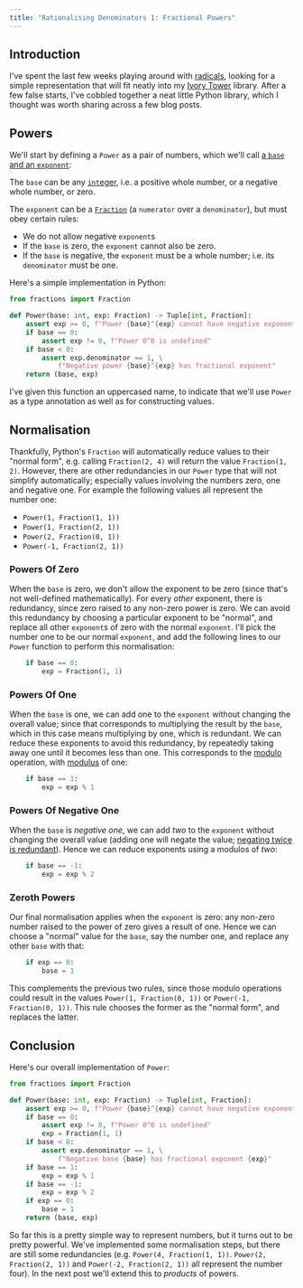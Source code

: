 ```yaml
---
title: "Rationalising Denominators 1: Fractional Powers"
---
```


## Introduction ##

I've spent the last few weeks playing around with
[radicals](https://en.wikipedia.org/wiki/Solution_in_radicals), looking for a
simple representation that will fit neatly into my
[Ivory Tower](/projects/ivory) library. After a few false starts,
I've cobbled together a neat little Python library, which I thought was worth
sharing across a few blog posts.

## Powers ##

We'll start by defining a `Power` as a pair of numbers, which we'll call
[a `base` and an `exponent`](https://en.wikipedia.org/wiki/Exponentiation):

The `base` can be any [`int`eger](https://en.wikipedia.org/wiki/Integer), i.e. a
positive whole number, or a negative whole number, or zero.

The `exponent` can be a [`Fraction`](https://en.wikipedia.org/wiki/Fraction) (a
`numerator` over a `denominator`), but must obey certain rules:

 - We do not allow negative `exponent`s
 - If the `base` is zero, the `exponent` cannot also be zero.
 - If the `base` is negative, the `exponent` must be a whole number; i.e. its
   `denominator` must be one.

Here's a simple implementation in Python:

```python
from fractions import Fraction

def Power(base: int, exp: Fraction) -> Tuple[int, Fraction]:
    assert exp >= 0, f"Power {base}^{exp} cannot have negative exponent"
    if base == 0:
        assert exp != 0, f"Power 0^0 is undefined"
    if base < 0:
        assert exp.denominator == 1, \
            f"Negative power {base}^{exp} has fractional exponent"
    return (base, exp)
```

I've given this function an uppercased name, to indicate that we'll use `Power`
as a type annotation as well as for constructing values.

## Normalisation ##

Thankfully, Python's `Fraction` will automatically reduce values to their
"normal form", e.g. calling `Fraction(2, 4)` will return the value
`Fraction(1, 2)`. However, there are other redundancies in our `Power` type that
will not simplify automatically; especially values involving the numbers zero,
one and negative one. For example the following values all represent the number
one:

 - `Power(1, Fraction(1, 1))`
 - `Power(1, Fraction(2, 1))`
 - `Power(2, Fraction(0, 1))`
 - `Power(-1, Fraction(2, 1))`

### Powers Of Zero ###

When the `base` is zero, we don't allow the exponent to be zero (since that's
not well-defined mathematically). For every *other* exponent, there is
redundancy, since zero raised to any non-zero power is zero. We can avoid this
redundancy by choosing a particular exponent to be "normal", and replace all
other `exponent`s of zero with the normal `exponent`. I'll pick the number one
to be our normal `exponent`, and add the following lines to our `Power`
function to perform this normalisation:

```python
    if base == 0:
        exp = Fraction(1, 1)
```

### Powers Of One ###

When the `base` is one, we can add one to the `exponent` without changing the
overall value; since that corresponds to multiplying the result by the `base`,
which in this case means multiplying by one, which is redundant. We can reduce
these exponents to avoid this redundancy, by repeatedly taking away one until it
becomes less than one. This corresponds to the
[modulo](https://en.wikipedia.org/wiki/Modulo) operation, with
[modulus](https://en.wikipedia.org/wiki/Modular_arithmetic#Congruence) of one:

```python
    if base == 1:
        exp = exp % 1
```

### Powers Of Negative One ###

When the `base` is *negative one*, we can add *two* to the `exponent` without
changing the overall value (adding one will negate the value; [negating twice is
redundant](https://en.wikipedia.org/wiki/Involution_(mathematics))). Hence we
can reduce exponents using a modulos of *two*:

```python
    if base == -1:
        exp = exp % 2
```

### Zeroth Powers ###

Our final normalisation applies when the `exponent` is zero: any non-zero number
raised to the power of zero gives a result of one. Hence we can choose a
"normal" value for the `base`, say the number one, and replace any other `base`
with that:

```python
    if exp == 0:
        base = 1
```

This complements the previous two rules, since those modulo operations could
result in the values `Power(1, Fraction(0, 1))` or
`Power(-1, Fraction(0, 1))`. This rule chooses the former as the "normal form",
and replaces the latter.

## Conclusion ##

Here's our overall implementation of `Power`:

```python
from fractions import Fraction

def Power(base: int, exp: Fraction) -> Tuple[int, Fraction]:
    assert exp >= 0, f"Power {base}^{exp} cannot have negative exponent"
    if base == 0:
        assert exp != 0, f"Power 0^0 is undefined"
        exp = Fraction(1, 1)
    if base < 0:
        assert exp.denominator == 1, \
            f"Negative base {base} has fractional exponent {exp}"
    if base == 1:
        exp = exp % 1
    if base == -1:
        exp = exp % 2
    if exp == 0:
        base = 1
    return (base, exp)
```

So far this is a pretty simple way to represent numbers, but it turns out to be
pretty powerful. We've implemented some normalisation steps, but there are still
some redundancies (e.g. `Power(4, Fraction(1, 1))`. `Power(2, Fraction(2, 1))`
and `Power(-2, Fraction(2, 1))` all represent the number four). In the next post
we'll extend this to *products* of powers.

